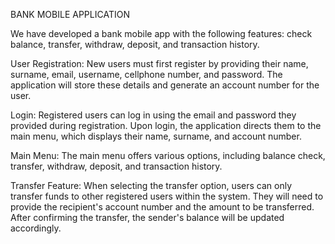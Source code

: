 BANK MOBILE APPLICATION

We have developed a bank mobile app with the following features: check balance, transfer, withdraw, deposit, and transaction history.

User Registration: 
New users must first register by providing their name, surname, email, username, cellphone number, and password. The application will store these details and generate an account number for the user.

Login: 
Registered users can log in using the email and password they provided during registration. Upon login, the application directs them to the main menu, which displays their name, surname, and account number.

Main Menu: 
The main menu offers various options, including balance check, transfer, withdraw, deposit, and transaction history.

Transfer Feature: 
When selecting the transfer option, users can only transfer funds to other registered users within the system. They will need to provide the recipient's account number and the amount to be transferred. After confirming the transfer, the sender's balance will be updated accordingly.
